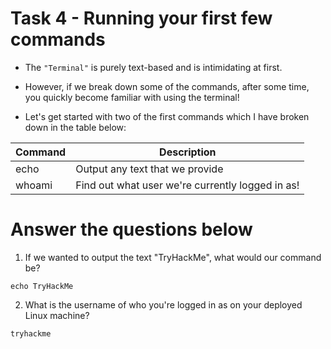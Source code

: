 # Task 4 - Running your first few commands

- The `"Terminal"` is purely text-based and is intimidating at first. 

- However, if we break down some of the commands, after some time, you quickly become familiar with using the terminal!

- Let's get started with two of the first commands which I have broken down in the table below:

| **Command** |	**Description** |
| --- | --- |
| echo | Output any text that we provide |
| whoami | Find out what user we're currently logged in as! |


# Answer the questions below

1. If we wanted to output the text "TryHackMe", what would our command be? 
```
echo TryHackMe
```

2. What is the username of who you're logged in as on your deployed Linux machine?
```
tryhackme
```
